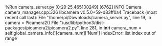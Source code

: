 %Run camera_server.py
[0:29:25.465100249] [6762]  INFO Camera camera_manager.cpp:326 libcamera v0.5.0+59-d83ff0a4
Traceback (most recent call last):
  File "/home/pi/Downloads/camera_server.py", line 19, in <module>
    camera = Picamera2()
  File "/usr/lib/python3/dist-packages/picamera2/picamera2.py", line 281, in __init__
    camera_num = self.global_camera_info()[camera_num]['Num']
IndexError: list index out of range
